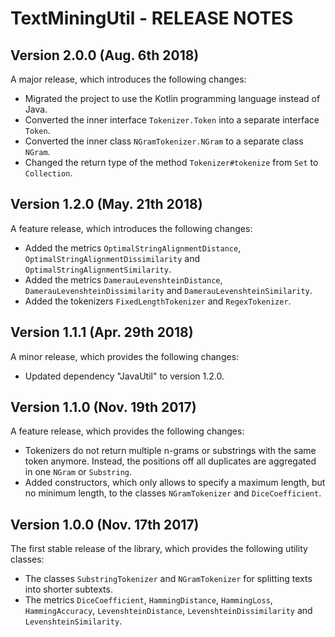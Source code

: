 # TextMiningUtil - RELEASE NOTES

## Version 2.0.0 (Aug. 6th 2018)

A major release, which introduces the following changes:

- Migrated the project to use the Kotlin programming language instead of Java.
- Converted the inner interface `Tokenizer.Token` into a separate interface `Token`.
- Converted the inner class `NGramTokenizer.NGram` to a separate class `NGram`.
- Changed the return type of the method `Tokenizer#tokenize` from `Set` to `Collection`. 

## Version 1.2.0 (May. 21th 2018)

A feature release, which introduces the following changes:

- Added the metrics `OptimalStringAlignmentDistance`, `OptimalStringAlignmentDissimilarity` and `OptimalStringAlignmentSimilarity`.
- Added the metrics `DamerauLevenshteinDistance`, `DamerauLevenshteinDissimilarity` and `DamerauLevenshteinSimilarity`.
- Added the tokenizers `FixedLengthTokenizer` and `RegexTokenizer`.

## Version 1.1.1 (Apr. 29th 2018)

A minor release, which provides the following changes:

- Updated dependency "JavaUtil" to version 1.2.0.

## Version 1.1.0 (Nov. 19th 2017)

A feature release, which provides the following changes:

- Tokenizers do not return multiple n-grams or substrings with the same token anymore. Instead, the positions off all duplicates are aggregated in one `NGram` or `Substring`.
- Added constructors, which only allows to specify a maximum length, but no minimum length, to the classes `NGramTokenizer` and `DiceCoefficient`.

## Version 1.0.0 (Nov. 17th 2017)

The first stable release of the library, which provides the following utility classes:

- The classes `SubstringTokenizer` and `NGramTokenizer` for splitting texts into shorter subtexts.
- The metrics `DiceCoefficient`, `HammingDistance`, `HammingLoss`, `HammingAccuracy`, `LevenshteinDistance`, `LevenshteinDissimilarity` and `LevenshteinSimilarity`.